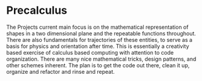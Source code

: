 # Precalculus
The Projects current main focus is on the mathematical representation of shapes in a two dimensional plane and the repeatable functions throughout.
There are also fundamentals for trajectories of these entities, to serve as a basis for physics and orientation after time.
This is essentially a creativity based exercise of calculus based computing with attention to code organization.
There are many nice mathematical tricks, design patterns, and other schemes inherent.
The plan is to get the code out there, clean it up, organize and refactor and rinse and repeat.